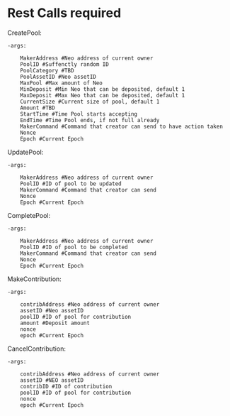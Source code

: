 # Rest Calls required

CreatePool:

	-args:
	
		MakerAddress #Neo address of current owner
		PoolID #Suffenctly random ID
		PoolCategory #TBD
		PoolAssetID #Neo assetID
		MaxPool #Max amount of Neo
		MinDeposit #Min Neo that can be deposited, default 1
		MaxDeposit #Max Neo that can be deposited, default 1
		CurrentSize #Current size of pool, default 1
		Amount #TBD
		StartTime #Time Pool starts accepting 
		EndTime #Time Pool ends, if not full already
		MakerCommand #Command that creator can send to have action taken
		Nonce 
		Epoch #Current Epoch
		
UpdatePool:

	-args:	
	
		MakerAddress #Neo address of current owner
		PoolID #ID of pool to be updated
		MakerCommand #Command that creator can send
		Nonce
		Epoch #Current Epoch

CompletePool:

	-args:
	
		MakerAddress #Neo address of current owner
		PoolID #ID of pool to be completed
		MakerCommand #Command that creator can send
		Nonce
		Epoch #Current Epoch

MakeContribution:

	-args:
	
		contribAddress #Neo address of current owner
		assetID #Neo assetID
		poolID #ID of pool for contribution
		amount #Deposit amount
		nonce 
		epoch #Current Epoch

CancelContribution:

	-args:
	
		contribAddress #Neo address of current owner
		assetID #NEO assetID
		contribID #ID of contribution
		poolID #ID of pool for contribution
		nonce
		epoch #Current Epoch
